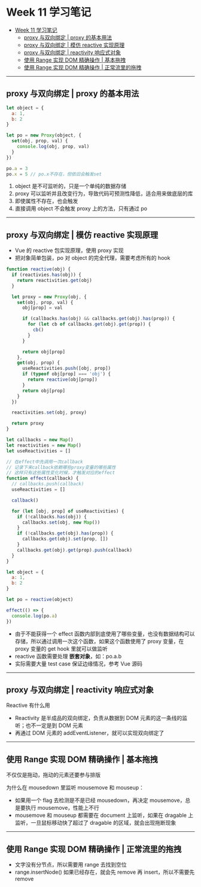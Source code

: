 # Week 11 学习笔记

- [Week 11 学习笔记](#week-11-%e5%ad%a6%e4%b9%a0%e7%ac%94%e8%ae%b0)
  - [proxy 与双向绑定 | proxy 的基本用法](#proxy-%e4%b8%8e%e5%8f%8c%e5%90%91%e7%bb%91%e5%ae%9a--proxy-%e7%9a%84%e5%9f%ba%e6%9c%ac%e7%94%a8%e6%b3%95)
  - [proxy 与双向绑定 | 模仿 reactive 实现原理](#proxy-%e4%b8%8e%e5%8f%8c%e5%90%91%e7%bb%91%e5%ae%9a--%e6%a8%a1%e4%bb%bf-reactive-%e5%ae%9e%e7%8e%b0%e5%8e%9f%e7%90%86)
  - [proxy 与双向绑定 | reactivity 响应式对象](#proxy-%e4%b8%8e%e5%8f%8c%e5%90%91%e7%bb%91%e5%ae%9a--reactivity-%e5%93%8d%e5%ba%94%e5%bc%8f%e5%af%b9%e8%b1%a1)
  - [使用 Range 实现 DOM 精确操作 | 基本拖拽](#%e4%bd%bf%e7%94%a8-range-%e5%ae%9e%e7%8e%b0-dom-%e7%b2%be%e7%a1%ae%e6%93%8d%e4%bd%9c--%e5%9f%ba%e6%9c%ac%e6%8b%96%e6%8b%bd)
  - [使用 Range 实现 DOM 精确操作 | 正常流里的拖拽](#%e4%bd%bf%e7%94%a8-range-%e5%ae%9e%e7%8e%b0-dom-%e7%b2%be%e7%a1%ae%e6%93%8d%e4%bd%9c--%e6%ad%a3%e5%b8%b8%e6%b5%81%e9%87%8c%e7%9a%84%e6%8b%96%e6%8b%bd)

---

## proxy 与双向绑定 | proxy 的基本用法

```javascript
let object = {
  a: 1,
  b: 2
}

let po = new Proxy(object, {
  set(obj, prop, val) {
    console.log(obj, prop, val)
  }
})

po.a = 3
po.x = 5 // po.x不存在，但依旧会触发set
```

1. object 是不可监听的，只是一个单纯的数据存储
2. proxy 可以监听并且改变行为，导致代码可预测性降低，适合用来做底层的库
3. 即使属性不存在，也会触发
4. 直接调用 object 不会触发 proxy 上的方法，只有通过 po

---

## proxy 与双向绑定 | 模仿 reactive 实现原理

- Vue 的 reactive 包实现原理，使用 proxy 实现
- 把对象简单包装，po 对 object 的完全代理，需要考虑所有的 hook

```javascript
function reactive(obj) {
  if (reactivies.has(obj)) {
    return reactivities.get(obj)
  }

  let proxy = new Proxy(obj, {
    set(obj, prop, val) {
      obj[prop] = val

      if (callbacks.has(obj) && callbacks.get(obj).has(prop)) {
        for (let cb of callbacks.get(obj).get(prop)) {
          cb()
        }
      }

      return obj[prop]
    },
    get(obj, prop) {
      useReactivities.push([obj, prop])
      if (typeof obj[prop] === 'obj') {
        return reactive(obj[prop])
      }
      return obj[prop]
    }
  })

  reactivities.set(obj, proxy)

  return proxy
}

let callbacks = new Map()
let reactivities = new Map()
let useReactivities = []

// 在effect中先调用一次callback
// 记录下来callback依赖哪些proxy变量的哪些属性
// 这样只有这些属性变化时候，才触发对应的effect
function effect(callback) {
  // callbacks.push(callback)
  useReactivities = []

  callback()

  for (let [obj, prop] of useReactivities) {
    if (!callbacks.has(obj)) {
      callbacks.set(obj, new Map())
    }
    if (!callbacks.get(obj).has(prop)) {
      callbacks.get(obj).set(prop, [])
    }
    callbacks.get(obj).get(prop).push(callback)
  }
}

let object = {
  a: 1,
  b: 2
}

let po = reactive(object)

effect(() => {
  console.log(po.a)
})
```

- 由于不能获得一个 effect 函数内部到底使用了哪些变量，也没有数据结构可以存储，所以通过调用一次这个函数，如果这个函数使用了 proxy 变量，在 proxy 变量的 get hook 里就可以做监听
- reactive 函数需要处理 **嵌套对象**，如：po.a.b
- 实际需要大量 test case 保证边缘情况，参考 Vue 源码

---

## proxy 与双向绑定 | reactivity 响应式对象

Reactive 有什么用

- Reactivity 是半成品的双向绑定，负责从数据到 DOM 元素的这一条线的监听；也不一定是到 DOM 元素
- 再通过 DOM 元素的 addEventListener，就可以实现双向绑定了

---

## 使用 Range 实现 DOM 精确操作 | 基本拖拽

不仅仅是拖动，拖动的元素还要参与排版

为什么在 mousedown 里监听 mousemove 和 mouseup：

- 如果用一个 flag 去检测是不是已经 mousedown，再决定 mousemove，总是要执行 mousemove，性能上不行
- mousemove 和 mouseup 都需要在 document 上监听，如果在 dragable 上监听，一旦鼠标移动快了超过了 dragable 的区域，就会出现拖断现象

---

## 使用 Range 实现 DOM 精确操作 | 正常流里的拖拽

- 文字没有分节点，所以需要用 range 去找到空位
- range.insertNode() 如果已经存在，就会先 remove 再 insert，所以不需要先 remove
